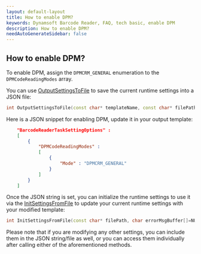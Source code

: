 ```yaml
---
layout: default-layout
title: How to enable DPM?
keywords: Dynamsoft Barcode Reader, FAQ, tech basic, enable DPM
description: How to enable DPM?
needAutoGenerateSidebar: false
---
```


## How to enable DPM?

To enable DPM, assign the `DPMCRM_GENERAL` enumeration to the `DPMCodeReadingModes` array.

You can use [OutputSettingsToFile](https://www.dynamsoft.com/capture-vision/docs/server/programming/cplusplus/api-reference/capture-vision-router/settings.html?product=dbr&repoType=server#outputsettingstofile) to save the current runtime settings into a JSON file:

```cpp
int OutputSettingsToFile(const char* templateName, const char* filePath)
```

Here is a JSON snippet for enabling DPM, update it in your output template:

```json
    "BarcodeReaderTaskSettingOptions" :
    [
        {
            "DPMCodeReadingModes" :
            [
                {
                    "Mode" : "DPMCRM_GENERAL"
                }
            ]
        }
    ]
```

Once the JSON string is set, you can initialize the runtime settings to use it via the [InitSettingsFromFile](https://www.dynamsoft.com/capture-vision/docs/server/programming/cplusplus/api-reference/capture-vision-router/settings.html?product=dbr&repoType=server#outputsettingstofile) to update your current runtime settings with your modified template:

```cpp
int InitSettingsFromFile(const char* filePath, char errorMsgBuffer[]=NULL, const int errorMsgBufferLen=0)
```

Please note that if you are modifying any other settings, you can include them in the JSON string/file as well, or you can access them individually after calling either of the aforementioned methods.
